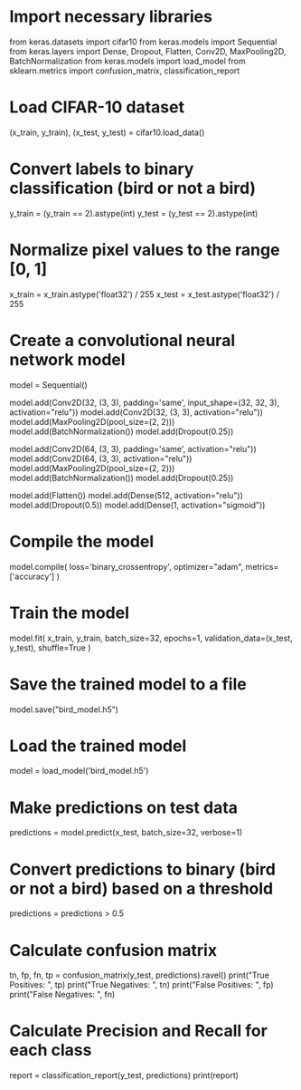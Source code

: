 # Import necessary libraries
from keras.datasets import cifar10
from keras.models import Sequential
from keras.layers import Dense, Dropout, Flatten, Conv2D, MaxPooling2D, BatchNormalization
from keras.models import load_model
from sklearn.metrics import confusion_matrix, classification_report

# Load CIFAR-10 dataset
(x_train, y_train), (x_test, y_test) = cifar10.load_data()

# Convert labels to binary classification (bird or not a bird)
y_train = (y_train == 2).astype(int)
y_test = (y_test == 2).astype(int)

# Normalize pixel values to the range [0, 1]
x_train = x_train.astype('float32') / 255
x_test = x_test.astype('float32') / 255

# Create a convolutional neural network model
model = Sequential()

model.add(Conv2D(32, (3, 3), padding='same', input_shape=(32, 32, 3), activation="relu"))
model.add(Conv2D(32, (3, 3), activation="relu"))
model.add(MaxPooling2D(pool_size=(2, 2)))
model.add(BatchNormalization())
model.add(Dropout(0.25))

model.add(Conv2D(64, (3, 3), padding='same', activation="relu"))
model.add(Conv2D(64, (3, 3), activation="relu"))
model.add(MaxPooling2D(pool_size=(2, 2)))
model.add(BatchNormalization())
model.add(Dropout(0.25))

model.add(Flatten())
model.add(Dense(512, activation="relu"))
model.add(Dropout(0.5))
model.add(Dense(1, activation="sigmoid"))

# Compile the model
model.compile(
    loss='binary_crossentropy',
    optimizer="adam",
    metrics=['accuracy']
)

# Train the model
model.fit(
    x_train,
    y_train,
    batch_size=32,
    epochs=1,
    validation_data=(x_test, y_test),
    shuffle=True
)

# Save the trained model to a file
model.save("bird_model.h5")

# Load the trained model
model = load_model('bird_model.h5')

# Make predictions on test data
predictions = model.predict(x_test, batch_size=32, verbose=1)

# Convert predictions to binary (bird or not a bird) based on a threshold
predictions = predictions > 0.5

# Calculate confusion matrix
tn, fp, fn, tp = confusion_matrix(y_test, predictions).ravel()
print("True Positives: ", tp)
print("True Negatives: ", tn)
print("False Positives: ", fp)
print("False Negatives: ", fn)

# Calculate Precision and Recall for each class
report = classification_report(y_test, predictions)
print(report)
